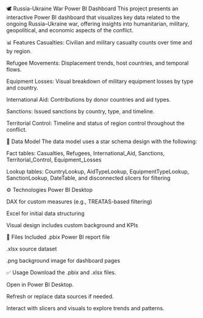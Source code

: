 
🕊️ Russia-Ukraine War Power BI Dashboard
This project presents an interactive Power BI dashboard that visualizes key data related to the ongoing Russia–Ukraine war, offering insights into humanitarian, military, geopolitical, and economic aspects of the conflict.

📊 Features
Casualties: Civilian and military casualty counts over time and by region.

Refugee Movements: Displacement trends, host countries, and temporal flows.

Equipment Losses: Visual breakdown of military equipment losses by type and country.

International Aid: Contributions by donor countries and aid types.

Sanctions: Issued sanctions by country, type, and timeline.

Territorial Control: Timeline and status of region control throughout the conflict.

🧩 Data Model
The data model uses a star schema design with the following:

Fact tables: Casualties, Refugees, International_Aid, Sanctions, Territorial_Control, Equipment_Losses

Lookup tables: CountryLookup, AidTypeLookup, EquipmentTypeLookup, SanctionLookup, DateTable, and disconnected slicers for filtering

⚙️ Technologies
Power BI Desktop

DAX for custom measures (e.g., TREATAS-based filtering)

Excel for initial data structuring

Visual design includes custom background and KPIs

📁 Files Included
.pbix Power BI report file

.xlsx source dataset

.png background image for dashboard pages

✅ Usage
Download the .pbix and .xlsx files.

Open in Power BI Desktop.

Refresh or replace data sources if needed.

Interact with slicers and visuals to explore trends and patterns.
